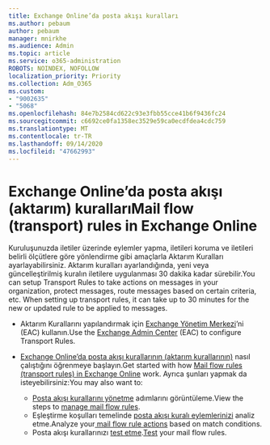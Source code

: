 ```yaml
---
title: Exchange Online’da posta akışı kuralları
ms.author: pebaum
author: pebaum
manager: mnirkhe
ms.audience: Admin
ms.topic: article
ms.service: o365-administration
ROBOTS: NOINDEX, NOFOLLOW
localization_priority: Priority
ms.collection: Adm_O365
ms.custom:
- "9002635"
- "5068"
ms.openlocfilehash: 84e7b2584cd622c93e3fbb55cce41b6f9436fc24
ms.sourcegitcommit: c6692ce0fa1358ec3529e59ca0ecdfdea4cdc759
ms.translationtype: MT
ms.contentlocale: tr-TR
ms.lasthandoff: 09/14/2020
ms.locfileid: "47662993"
---
```

# <a name="mail-flow-transport-rules-in-exchange-online"></a><span data-ttu-id="66b7e-102">Exchange Online’da posta akışı (aktarım) kuralları</span><span class="sxs-lookup"><span data-stu-id="66b7e-102">Mail flow (transport) rules in Exchange Online</span></span>

<span data-ttu-id="66b7e-103">Kuruluşunuzda iletiler üzerinde eylemler yapma, iletileri koruma ve iletileri belirli ölçütlere göre yönlendirme gibi amaçlarla Aktarım Kuralları ayarlayabilirsiniz. Aktarım kuralları ayarlandığında, yeni veya güncelleştirilmiş kuralın iletilere uygulanması 30 dakika kadar sürebilir.</span><span class="sxs-lookup"><span data-stu-id="66b7e-103">You can setup Transport Rules to take actions on messages in your organization, protect messages, route messages based on certain criteria, etc.  When setting up transport rules, it can take up to 30 minutes for the new or updated rule to be applied to messages.</span></span>

- <span data-ttu-id="66b7e-104">Aktarım Kurallarını yapılandırmak için [Exchange Yönetim Merkezi](https://go.microsoft.com/fwlink/p/?linkid=834822)’ni (EAC) kullanın.</span><span class="sxs-lookup"><span data-stu-id="66b7e-104">Use the [Exchange Admin Center](https://go.microsoft.com/fwlink/p/?linkid=834822) (EAC) to configure Transport Rules.</span></span>

- <span data-ttu-id="66b7e-105">[Exchange Online’da posta akışı kurallarının (aktarım kurallarının)](https://docs.microsoft.com/exchange/security-and-compliance/mail-flow-rules/mail-flow-rules) nasıl çalıştığını öğrenmeye başlayın.</span><span class="sxs-lookup"><span data-stu-id="66b7e-105">Get started with how [Mail flow rules (transport rules) in Exchange Online](https://docs.microsoft.com/exchange/security-and-compliance/mail-flow-rules/mail-flow-rules) work.</span></span> <span data-ttu-id="66b7e-106">Ayrıca şunları yapmak da isteyebilirsiniz:</span><span class="sxs-lookup"><span data-stu-id="66b7e-106">You may also want to:</span></span>

    - <span data-ttu-id="66b7e-107">[Posta akışı kurallarını yönetme](https://docs.microsoft.com/exchange/security-and-compliance/mail-flow-rules/manage-mail-flow-rules) adımlarını görüntüleme.</span><span class="sxs-lookup"><span data-stu-id="66b7e-107">View the steps to [manage mail flow rules](https://docs.microsoft.com/exchange/security-and-compliance/mail-flow-rules/manage-mail-flow-rules).</span></span>
    - <span data-ttu-id="66b7e-108">Eşleştirme koşulları temelinde [posta akışı kuralı eylemlerinizi](https://docs.microsoft.com/exchange/security-and-compliance/mail-flow-rules/mail-flow-rule-actions) analiz etme.</span><span class="sxs-lookup"><span data-stu-id="66b7e-108">Analyze your[ mail flow rule actions](https://docs.microsoft.com/exchange/security-and-compliance/mail-flow-rules/mail-flow-rule-actions) based on match conditions.</span></span>
    - <span data-ttu-id="66b7e-109">Posta akışı kurallarınızı [test etme](https://docs.microsoft.com/exchange/security-and-compliance/mail-flow-rules/test-mail-flow-rules).</span><span class="sxs-lookup"><span data-stu-id="66b7e-109">[Test](https://docs.microsoft.com/exchange/security-and-compliance/mail-flow-rules/test-mail-flow-rules) your mail flow rules.</span></span>
